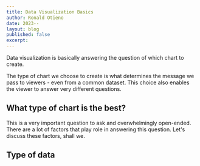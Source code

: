 ```yaml
---
title: Data Visualization Basics
author: Ronald Otieno
date: 2023--
layout: blog
published: false
excerpt:
---
```


Data visualization is basically answering the question of which chart to create.

The type of chart we choose to create is what determines the message we pass to viewers - even from a common dataset. This choice also enables the viewer to answer very different questions.

## What type of chart is the best?
This is a very important question to ask and overwhelmingly open-ended. There are a lot of factors that play role in answering this question.
Let's discuss these factors, shall we.

## Type of data
